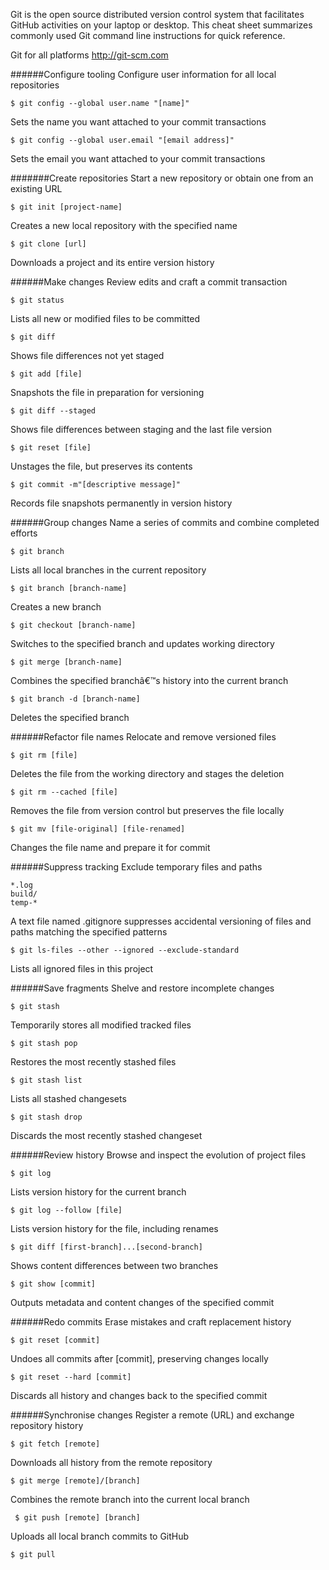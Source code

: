 Git is the open source distributed version control system that facilitates GitHub activities on your laptop or desktop. This cheat sheet summarizes commonly used Git command line instructions for quick reference.


Git for all platforms
    http://git-scm.com

######Configure tooling
Configure user information for all local repositories

    $ git config --global user.name "[name]"

Sets the name you want attached to your commit transactions

    $ git config --global user.email "[email address]"

Sets the email you want attached to your commit transactions

#######Create repositories
Start a new repository or obtain one from an existing URL

    $ git init [project-name]

Creates a new local repository with the specified name

    $ git clone [url]

Downloads a project and its entire version history

######Make changes
Review edits and craft a commit transaction

    $ git status

Lists all new or modified files to be committed

    $ git diff

Shows file differences not yet staged

    $ git add [file]

Snapshots the file in preparation for versioning

    $ git diff --staged

Shows file differences between staging and the last file version

    $ git reset [file]

Unstages the file, but preserves its contents

    $ git commit -m"[descriptive message]"

Records file snapshots permanently in version history

######Group changes
Name a series of commits and combine completed efforts

    $ git branch

Lists all local branches in the current repository

    $ git branch [branch-name]

Creates a new branch

    $ git checkout [branch-name]

Switches to the specified branch and updates working directory

    $ git merge [branch-name]

Combines the specified branchâ€™s history into the current branch

    $ git branch -d [branch-name]

Deletes the specified branch

######Refactor file names
Relocate and remove versioned files

    $ git rm [file]

Deletes the file from the working directory and stages the deletion

    $ git rm --cached [file]

Removes the file from version control but preserves the file locally

    $ git mv [file-original] [file-renamed]

Changes the file name and prepare it for commit

######Suppress tracking
Exclude temporary files and paths

    *.log
    build/
    temp-*

A text file named .gitignore suppresses accidental versioning of files and paths matching the specified patterns

    $ git ls-files --other --ignored --exclude-standard

Lists all ignored files in this project

######Save fragments
Shelve and restore incomplete changes

    $ git stash

Temporarily stores all modified tracked files

    $ git stash pop

Restores the most recently stashed files

    $ git stash list

Lists all stashed changesets

    $ git stash drop

Discards the most recently stashed changeset

######Review history
Browse and inspect the evolution of project files

    $ git log

Lists version history for the current branch

    $ git log --follow [file]

Lists version history for the file, including renames

    $ git diff [first-branch]...[second-branch]

Shows content differences between two branches

    $ git show [commit]

Outputs metadata and content changes of the specified commit

######Redo commits
Erase mistakes and craft replacement history

    $ git reset [commit]

Undoes all commits after [commit], preserving changes locally

    $ git reset --hard [commit]

Discards all history and changes back to the specified commit

######Synchronise changes
Register a remote (URL) and exchange repository history

    $ git fetch [remote]

Downloads all history from the remote repository

    $ git merge [remote]/[branch]

Combines the remote branch into the current local branch

     $ git push [remote] [branch]

Uploads all local branch commits to GitHub

    $ git pull
